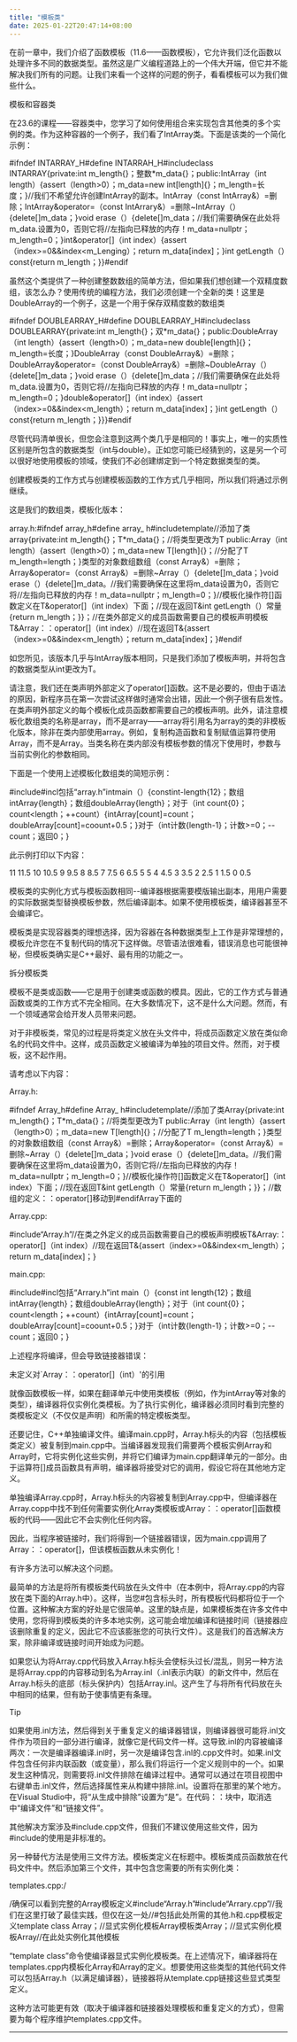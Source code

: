 ```yaml
---
title: "模板类"
date: 2025-01-22T20:47:14+08:00
---
```


在前一章中，我们介绍了函数模板（11.6——函数模板），它允许我们泛化函数以处理许多不同的数据类型。虽然这是广义编程道路上的一个伟大开端，但它并不能解决我们所有的问题。让我们来看一个这样的问题的例子，看看模板可以为我们做些什么。

模板和容器类

在23.6的课程——容器类中，您学习了如何使用组合来实现包含其他类的多个实例的类。作为这种容器的一个例子，我们看了IntArray类。下面是该类的一个简化示例：

#ifndef INTARRAY_H#define INTARRAH_H#include<cassert>class INTARRAY{private:int m_length{}；整数*m_data{}；public:IntArray（int length）{assert（length>0）；m_data=new int[length]{}；m_length=长度；}//我们不希望允许创建IntArray的副本。IntArray（const IntArray&）=删除；IntArray&operator=（const IntArrary&）=删除~IntArray（）{delete[]m_data；}void erase（）{delete[]m_data；//我们需要确保在此处将m_data.设置为0，否则它将//左指向已释放的内存！m_data=nullptr；m_length=0；}int&operator[]（int index）{assert（index>=0&&index<m_Lenging）；return m_data[index]；}int getLength（）const{return m_length；}}#endif

虽然这个类提供了一种创建整数数组的简单方法，但如果我们想创建一个双精度数组，该怎么办？使用传统的编程方法，我们必须创建一个全新的类！这里是DoubleArray的一个例子，这是一个用于保存双精度数的数组类

#ifndef DOUBLEARRAY_H#define DOUBLEARRAY_H#include<cassert>class DOUBLEARRAY{private:int m_length{}；双*m_data{}；public:DoubleArray（int length）{assert（length>0）；m_data=new double[length]{}；m_length=长度；}DoubleArray（const DoubleArray&）=删除；DoubleArray&operator=（const DoubleArray&）=删除~DoubleArray（）{delete[]m_data；}void erase（）{delete[]m_data；//我们需要确保在此处将m_data.设置为0，否则它将//左指向已释放的内存！m_data=nullptr；m_length=0；}double&operator[]（int index）{assert（index>=0&&index<m_length）；return m_data[index]；}int getLength（）const{return m_length；}}}#endif

尽管代码清单很长，但您会注意到这两个类几乎是相同的！事实上，唯一的实质性区别是所包含的数据类型（int与double）。正如您可能已经猜到的，这是另一个可以很好地使用模板的领域，使我们不必创建绑定到一个特定数据类型的类。

创建模板类的工作方式与创建模板函数的工作方式几乎相同，所以我们将通过示例继续。

这是我们的数组类，模板化版本：

array.h:#ifndef array_h#define array_ h#include<cassert>template<typename T>//添加了类array{private:int m_length{}；T*m_data{}；//将类型更改为T public:Array（int length）{assert（length>0）；m_data=new T[length]{}；//分配了T m_length=length；}类型的对象数组数组（const Array&）=删除；Array&operator=（const Array&）=删除~Array（）{delete[]m_data；}void erase（）{delete[]m_data。//我们需要确保在这里将m_data设置为0，否则它将//左指向已释放的内存！m_data=nullptr；m_length=0；}//模板化操作符[]函数定义在T&operator[]（int index）下面；//现在返回T&int getLength（）常量{return m_length；}}；//在类外部定义的成员函数需要自己的模板声明模板<typename T>T&Array<T>：：operator[]（int index）//现在返回T&{assert（index>=0&&index<m_length）；return m_data[index]；}#endif

如您所见，该版本几乎与IntArray版本相同，只是我们添加了模板声明，并将包含的数据类型从int更改为T。

请注意，我们还在类声明外部定义了operator[]函数。这不是必要的，但由于语法的原因，新程序员在第一次尝试这样做时通常会出错，因此一个例子很有启发性。在类声明外部定义的每个模板化成员函数都需要自己的模板声明。此外，请注意模板化数组类的名称是array<T>，而不是array——array将引用名为array的类的非模板化版本，除非在类内部使用array。例如，复制构造函数和复制赋值运算符使用Array，而不是Array<T>。当类名称在类内部没有模板参数的情况下使用时，参数与当前实例化的参数相同。

下面是一个使用上述模板化数组类的简短示例：

#include<iostream>#incl包括“array.h”intmain（）{constint-length{12}；数组<int>intArray{length}；数组<double>doubleArray{length}；对于（int count{0}；count<length；++count）{intArray[count]=count；doubleArray[count]=coount+0.5；}对于（int计数{length-1}；计数>=0；--count；返回0；}

此示例打印以下内容：

11 11.5 10 10.5 9 9.5 8 8.5 7 7.5 6 6.5 5 5 4 4.5 3 3.5 2 2.5 1 1.5 0 0.5

模板类的实例化方式与模板函数相同--编译器根据需要模版输出副本，用用户需要的实际数据类型替换模板参数，然后编译副本。如果不使用模板类，编译器甚至不会编译它。

模板类是实现容器类的理想选择，因为容器在各种数据类型上工作是非常理想的，模板允许您在不复制代码的情况下这样做。尽管语法很难看，错误消息也可能很神秘，但模板类确实是C++最好、最有用的功能之一。

拆分模板类

模板不是类或函数——它是用于创建类或函数的模具。因此，它的工作方式与普通函数或类的工作方式不完全相同。在大多数情况下，这不是什么大问题。然而，有一个领域通常会给开发人员带来问题。

对于非模板类，常见的过程是将类定义放在头文件中，将成员函数定义放在类似命名的代码文件中。这样，成员函数定义被编译为单独的项目文件。然而，对于模板，这不起作用。

请考虑以下内容：

Array.h:

#ifndef Array_h#define Array_ h#include<cassert>template<typename T>//添加了类Array{private:int m_length{}；T*m_data{}；//将类型更改为T public:Array（int length）{assert（length>0）；m_data=new T[length]{}；//分配了T m_length=length；}类型的对象数组数组（const Array&）=删除；Array&operator=（const Array&）=删除~Array（）{delete[]m_data；}void erase（）{delete[]m_data。//我们需要确保在这里将m_data设置为0，否则它将//左指向已释放的内存！m_data=nullptr；m_length=0；}//模板化操作符[]函数定义在T&operator[]（int index）下面；//现在返回T&int getLength（）常量{return m_length；}}；//数组的定义<T>：：operator[]移动到#endifArray下面的

Array.cpp:

#include“Array.h”//在类之外定义的成员函数需要自己的模板声明模板<typename T>T&Array<T>:：operator[]（int index）//现在返回T&{assert（index>=0&&index<m_length）；return m_data[index]；}

main.cpp:

#include<iostream>#incl包括“Arrary.h”int main（）{const int length{12}；数组<int>intArray{length}；数组<double>doubleArray{length}；对于（int count{0}；count<length；++count）{intArray[count]=count；doubleArray[count]=coount+0.5；}对于（int计数{length-1}；计数>=0；--count；返回0；}

上述程序将编译，但会导致链接器错误：

未定义对`Array<int>：：operator[]（int）'的引用

就像函数模板一样，如果在翻译单元中使用类模板（例如，作为intArray等对象的类型），编译器将仅实例化类模板。为了执行实例化，编译器必须同时看到完整的类模板定义（不仅仅是声明）和所需的特定模板类型。

还要记住，C++单独编译文件。编译main.cpp时，Array.h标头的内容（包括模板类定义）被复制到main.cpp中。当编译器发现我们需要两个模板实例Array<int>和Array<double>时，它将实例化这些实例，并将它们编译为main.cpp翻译单元的一部分。由于运算符[]成员函数具有声明，编译器将接受对它的调用，假设它将在其他地方定义。

单独编译Array.cpp时，Array.h标头的内容被复制到Array.cpp中，但编译器在Array.copp中找不到任何需要实例化Array类模板或Array<int>：：operator[]函数模板的代码——因此它不会实例化任何内容。

因此，当程序被链接时，我们将得到一个链接器错误，因为main.cpp调用了Array<int>：：operator[]，但该模板函数从未实例化！

有许多方法可以解决这个问题。

最简单的方法是将所有模板类代码放在头文件中（在本例中，将Array.cpp的内容放在类下面的Array.h中）。这样，当您#包含标头时，所有模板代码都将位于一个位置。这种解决方案的好处是它很简单。这里的缺点是，如果模板类在许多文件中使用，您将得到模板类的许多本地实例，这可能会增加编译和链接时间（链接器应该删除重复的定义，因此它不应该膨胀您的可执行文件）。这是我们的首选解决方案，除非编译或链接时间开始成为问题。

如果您认为将Array.cpp代码放入Array.h标头会使标头过长/混乱，则另一种方法是将Array.cpp的内容移动到名为Array.inl（.inl表示内联）的新文件中，然后在Array.h标头的底部（标头保护内）包括Array.inl。这产生了与将所有代码放在头中相同的结果，但有助于使事情更有条理。

Tip

如果使用.inl方法，然后得到关于重复定义的编译器错误，则编译器很可能将.inl文件作为项目的一部分进行编译，就像它是代码文件一样。这导致.inl的内容被编译两次：一次是编译器编译.inl时，另一次是编译包含.inl的.cpp文件时。如果.inl文件包含任何非内联函数（或变量），那么我们将运行一个定义规则中的一个。如果发生这种情况，则需要将.inl文件排除在编译过程中。通常可以通过在项目视图中右键单击.inl文件，然后选择属性来从构建中排除.inl。设置将在那里的某个地方。在Visual Studio中，将“从生成中排除”设置为“是”。在代码：：块中，取消选中“编译文件”和“链接文件”。

其他解决方案涉及#include.cpp文件，但我们不建议使用这些文件，因为#include的使用是非标准的。

另一种替代方法是使用三文件方法。模板类定义在标题中。模板类成员函数放在代码文件中。然后添加第三个文件，其中包含您需要的所有实例化类：

templates.cpp:/

/确保可以看到完整的Array模板定义#include“Array.h”#include“Arrary.cpp”//我们在这里打破了最佳实践，但仅在这一处//#包括此处所需的其他.h和.cpp模板定义template class Array<int>；//显式实例化模板Array<int>模板类Array<double>；//显式实例化模板Array<double>//在此处实例化其他模板

“template class”命令使编译器显式实例化模板类。在上述情况下，编译器将在templates.cpp内模板化Array<int>和Array<double>的定义。想要使用这些类型的其他代码文件可以包括Array.h（以满足编译器），链接器将从template.cpp链接这些显式类型定义。

这种方法可能更有效（取决于编译器和链接器处理模板和重复定义的方式），但需要为每个程序维护templates.cpp文件。

***
